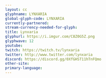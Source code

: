 ```yaml
---
layout: cc
glyphname: LYNXARIA
global-glyph-code: LYNXARIA
currently-partnered: 
stream-currency-needed-for-glyph: 
title: Lynxaria
glyphurl: https://i.imgur.com/C8Z0G5Z.png
glyphwave: 12
youtube: 
twitch: https://twitch.tv/lynxaria
twitter: http://www.twitter.com/lynxaria
discord: https://discord.gg/0XfGHST11hTnFQmo
other-site: 
primary-language: 
---
```


